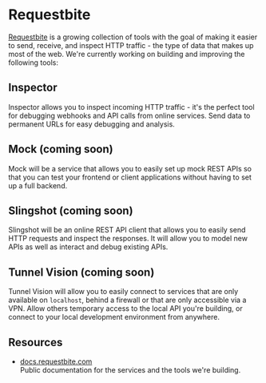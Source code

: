 # Requestbite 

[Requestbite](https://requestbite.com) is a growing collection of tools with the goal of making it easier to send, receive, and inspect HTTP traffic - the type of data that makes up most of the web. We're currently working on building and improving the following tools:

## Inspector

Inspector allows you to inspect incoming HTTP traffic - it's the perfect tool for debugging webhooks and API calls from online services. Send data to permanent URLs for easy debugging and analysis.

## Mock (coming soon)

Mock will be a service that allows you to easily set up mock REST APIs so that you can test your frontend or client applications without having to set up a full backend.

## Slingshot (coming soon)

Slingshot will be an online REST API client that allows you to easily send HTTP requests and inspect the responses. It will allow you to model new APIs as well as interact and debug existing APIs.

## Tunnel Vision (coming soon)

Tunnel Vision will allow you to easily connect to services that are only available on `localhost`, behind a firewall or that are only accessible via a VPN. Allow others temporary access to the local API you're building, or connect to your local development environment from anywhere.

## Resources

- [docs.requestbite.com](https://docs.requestbite.com)  
  Public documentation for the services and the tools we're building.